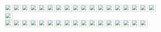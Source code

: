 <p>
    <img height="24" src="https://img.shields.io/badge/-Node.js-339933?logo=Node.js&logoColor=white&style=flat""/>
    <img height="24" src="https://img.shields.io/badge/Ruby_on_Rails-CC0000?style=for-the-badge&logo=ruby-on-rails&logoColor=white" />
    <img height="24" src="https://img.shields.io/badge/Python-3776AB?style=for-the-badge&logo=python&logoColor=white"/>
    <img height="24" src="https://img.shields.io/badge/Go-00ADD8?style=for-the-badge&logo=go&logoColor=white" />
    <img height="24" src="https://img.shields.io/badge/Rust-000000?style=for-the-badge&logo=rust&logoColor=white" />
    <img height="24" src="https://img.shields.io/badge/Angular-DD0031?style=for-the-badge&logo=angular&logoColor=white" />
    <img height="24" src="https://img.shields.io/badge/-ReactJs-61DAFB?logo=react&logoColor=white&style=flat"/>
    <img height="24" src="https://img.shields.io/badge/-Next.js-000000?style=flat-square&logo=Next.js&logoColor=white"/>
    <img height="24" src="https://img.shields.io/badge/Vue.js-35495E?style=for-the-badge&logo=vue.js&logoColor=4FC08D" />
    <img height="24" src="https://img.shields.io/badge/PostgreSQL-316192?style=for-the-badge&logo=postgresql&logoColor=white" />
    <img height="24" src="https://img.shields.io/badge/MySQL-00000F?style=for-the-badge&logo=mysql&logoColor=white" />
    <img height="24" src="https://img.shields.io/badge/Sass-CC6699?style=for-the-badge&logo=sass&logoColor=white" />
    <img height="24" src="https://img.shields.io/badge/Google_Cloud-4285F4?style=for-the-badge&logo=google-cloud&logoColor=white" />
    <img height="24" src="https://img.shields.io/badge/Microsoft_Azure-0089D6?style=for-the-badge&logo=microsoft-azure&logoColor=white" />
    <img height="24" src="https://img.shields.io/badge/-MongoDB-47A248?style=flat-square&logo=MongoDB&logoColor=white"/>
    <img height="24" src="https://img.shields.io/badge/-GraphQL-E10098?style=flat-square&logo=GraphQL&logoColor=white"/>
    <img height="24" src="https://img.shields.io/badge/-Amazon AWS-232F3E?style=flat-square&logo=Amazon AWS&logoColor=white"/>
    <img height="24" src="https://img.shields.io/badge/-HTML5-E34F26?style=flat-square&logo=HTML5&logoColor=flat"/>
    <img height="24" src="https://img.shields.io/badge/-CSS3-1572B6?style=flat-square&logo=CSS3&logoColor=white"/><br/>
    <img height="24" src="https://img.shields.io/badge/-Github-181717?style=flat-square&logo=GitHub&logoColor=white"/>
    <img height="24" src="https://img.shields.io/badge/-Git-F44D27?style=flat-square&logo=Git&logoColor=white"/>
    <img height="24" src="https://img.shields.io/badge/-NPM-CB3837?style=flat-square&logo=NPM&logoColor=white"/>
    <img height="24" src="https://img.shields.io/badge/-Apache-D22128?style=flat-square&logo=Apache&logoColor=white"/>
    <img height="24" src="https://img.shields.io/badge/-Trello-0079BF?style=flat-square&logo=Trello&logoColor=white"/>
    <img height="24" src="https://img.shields.io/badge/-Slack-E01563?style=flat-square&logo=Slack&logoColor=white"/>
    <img height="24" src="https://img.shields.io/badge/-Sketch-FA6400?style=flat-square&logo=Sketch&logoColor=white"/>
    <img height="24" src="https://img.shields.io/badge/-Storybook-FF4785?style=flat-square&logo=Storybook&logoColor=white"/>
    <img height="24" src="https://img.shields.io/badge/-WebPack-1C78C0?style=flat-square&logo=WebPack&logoColor=white"/>
    <img height="24" src="https://img.shields.io/badge/-ESLint-4B32C3?style=flat-square&logo=ESLint&logoColor=white"/>
    <img height="24" src="https://img.shields.io/badge/Twilio-F22F46?style=for-the-badge&logo=Twilio&logoColor=white" />
    <img height="24" src="https://img.shields.io/badge/Jest-323330?style=for-the-badge&logo=Jest&logoColor=white" />
    <img height="24" src="https://img.shields.io/badge/Stack_Overflow-FE7A16?style=for-the-badge&logo=stack-overflow&logoColor=white" />
    <img height="24" src="https://img.shields.io/badge/Linux-FCC624?style=for-the-badge&logo=linux&logoColor=black" />
    <img height="24" src="https://img.shields.io/badge/Ubuntu-E95420?style=for-the-badge&logo=ubuntu&logoColor=white" />
    <img height="24" src="https://img.shields.io/badge/Steam-000000?style=for-the-badge&logo=steam&logoColor=white" />
    <img height="24" src="https://img.shields.io/badge/Ethereum-3C3C3D?style=for-the-badge&logo=Ethereum&logoColor=white" />
  </p>
</p>
